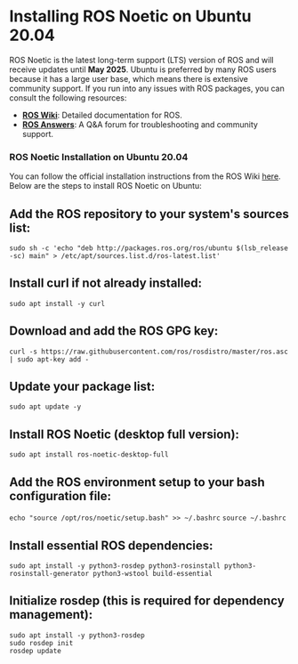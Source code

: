 # Installing ROS Noetic on Ubuntu 20.04

ROS Noetic is the latest long-term support (LTS) version of ROS and will receive updates until **May 2025**. 
Ubuntu is preferred by many ROS users because it has a large user base, which means there is extensive community support.
If you run into any issues with ROS packages, you can consult the following resources:

- **[ROS Wiki](http://wiki.ros.org/)**: Detailed documentation for ROS.
- **[ROS Answers](https://answers.ros.org/)**: A Q&A forum for troubleshooting and community support.

### ROS Noetic Installation on Ubuntu 20.04

You can follow the official installation instructions from the ROS Wiki [here](http://wiki.ros.org/noetic/Installation/Ubuntu).
Below are the steps to install ROS Noetic on Ubuntu:

## Add the ROS repository to your system's sources list:
```sudo sh -c 'echo "deb http://packages.ros.org/ros/ubuntu $(lsb_release -sc) main" > /etc/apt/sources.list.d/ros-latest.list'```

## Install curl if not already installed:
```sudo apt install -y curl```

## Download and add the ROS GPG key:
```curl -s https://raw.githubusercontent.com/ros/rosdistro/master/ros.asc | sudo apt-key add -```

## Update your package list:
```sudo apt update -y```

## Install ROS Noetic (desktop full version):
```sudo apt install ros-noetic-desktop-full```

## Add the ROS environment setup to your bash configuration file:
```echo "source /opt/ros/noetic/setup.bash" >> ~/.bashrc```
```source ~/.bashrc```

## Install essential ROS dependencies:
```sudo apt install -y python3-rosdep python3-rosinstall python3-rosinstall-generator python3-wstool build-essential```

## Initialize rosdep (this is required for dependency management):
```
sudo apt install -y python3-rosdep
sudo rosdep init
rosdep update
